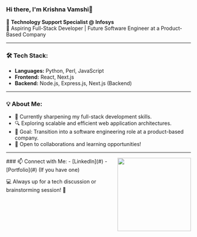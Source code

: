 ### Hi there, I'm Krishna Vamshi👋  

🚀 **Technology Support Specialist @ Infosys**  
🎯 Aspiring Full-Stack Developer | Future Software Engineer at a Product-Based Company  

---

### 🛠 Tech Stack:
- **Languages:** Python, Perl, JavaScript  
- **Frontend:** React, Next.js  
- **Backend:** Node.js, Express.js, Next.js (Backend)  

---

### 💡 About Me:
- 🌱 Currently sharpening my full-stack development skills.  
- 🔍 Exploring scalable and efficient web application architectures.  
- 🎯 Goal: Transition into a software engineering role at a product-based company.  
- 🤝 Open to collaborations and learning opportunities!  

---
<img align="right" src="https://media.giphy.com/media/2IudUHdI075HL02Pkk/giphy.gif?cid=ecf05e47rvxqiv8mi2b5nz0o8adwyo5wfthdx3r7dycpfhz9&ep=v1_gifs_related&rid=giphy.gif&ct=g" width="200" />
### 📫 Connect with Me:
- [LinkedIn](#)  
- [Portfolio](#) (If you have one)  

💻 Always up for a tech discussion or brainstorming session! 🚀  
